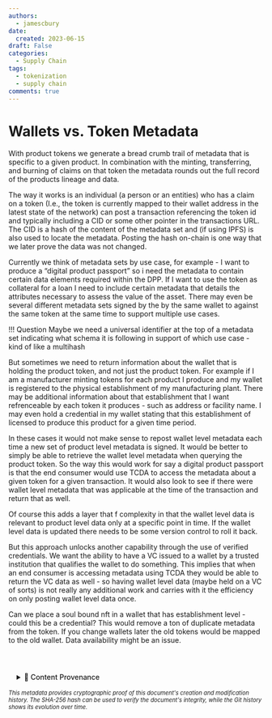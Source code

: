 ```yaml
---
authors:
  - jamescbury
date:
  created: 2023-06-15
draft: False
categories:
  - Supply Chain
tags:
  - tokenization
  - supply chain
comments: true
---
```

# Wallets vs. Token Metadata

With product tokens we generate a bread crumb trail of metadata that is specific to a given product.  In combination with the minting, transferring, and burning of claims on that token the metadata rounds out the full record of the products lineage and data.

<!-- more -->

The way it works is an individual (a person or an entities) who has a claim on a token (I.e., the token is currently mapped to their wallet address in the latest state of the network) can post a transaction referencing the token id and typically including a CID or some other pointer in the transactions URL.  The CID is a hash of the content of the metadata set and (if using IPFS) is also used to locate the metadata.  Posting the hash on-chain is one way that we later prove the data was not changed.

Currently we think of metadata sets by use case, for example - I want to produce a “digital product passport” so i need the metadata to contain certain data elements required within the DPP.  If I want to use the token as collateral for a loan I need to include certain metadata that details the attributes necessary to assess the value of the asset. There may even be several different metadata sets signed by the by the same wallet to against the same token at the same time to support multiple use cases.

!!! Question
    Maybe we need a universal identifier at the top of a metadata set indicating what schema it is following in support of which use case - kind of like a multihash

But sometimes we need to return information about the wallet that is holding the product token, and not just the product token.  For example if I am a manufacturer minting tokens for each product I produce and my wallet is registered to the physical establishment of my manufacturing plant.  There may be additional information about that establishment that I want refrenceable by each token it produces - such as address or facility name.  I may even hold a credential in my wallet stating that this establishment of licensed to produce this product for a given time period.

In these cases it would not make sense to repost wallet level metadata each time a new set of product level metadata is signed. It would be better to simply be able to retrieve the wallet level metadata when querying the product token.  So the way this would work for say a digital product passport is that the end consumer would use TCDA to access the metadata about a given token for a given transaction.  It would also look to see if there were wallet level metadata that was applicable at the time of the transaction and return that as well.  

Of course this adds a layer that f complexity in that the wallet level data is relevant to product level data only at a specific point in time.  If the wallet level data is updated there needs to be some version control to roll it back.

But this approach unlocks another capability through the use of verified credentials.  We want the ability to have a VC issued to a wallet by a trusted institution that qualifies the wallet to do something.  This implies that when an end consumer is accessing metadata using TCDA they would be able to return the VC data as well - so having wallet level data (maybe held on a VC of sorts) is not really any additional work and carries with it the efficiency on only posting wallet level data once.

Can we place a soul bound nft in a wallet that has establishment level  - could this be a credential?  This would remove a ton of duplicate metadata from the token.  If you change wallets later the old tokens would be mapped to the old wallet. Data availability might be an issue.

<!-- BLOG_GIT_METADATA START -->

<div class="blog-git-metadata" style="margin-top: 2rem; padding-top: 1rem; border-top: 1px solid var(--md-default-fg-color--lightest);">
  <details style="background: var(--md-code-bg-color); padding: 0.5rem 1rem; border-radius: 0.2rem;">
    <summary style="cursor: pointer; font-weight: 500; color: var(--md-default-fg-color--light);">
      📝 Content Provenance
    </summary>
    <div style="margin-top: 1rem; font-size: 0.9em;">
      <p style="margin: 0.5rem 0;"><strong>Created:</strong> 2024-06-15</p>
      <p style="margin: 0.5rem 0;"><strong>Last Modified:</strong> 2025-09-19</p>
      <p style="margin: 0.5rem 0;"><strong>Total Revisions:</strong> 3</p>
      <p style="margin: 0.5rem 0;"><strong>File SHA-256:</strong> <code style="font-size: 0.85em;">5d954b279b7b3e0c...</code></p>
      
      <div style="margin-top: 1rem;">
        <p style="margin: 0.5rem 0; font-weight: 500;">Recent Changes:</p>
        <table style="width: 100%; font-size: 0.85em; margin-top: 0.5rem;">
          <thead>
            <tr style="border-bottom: 1px solid var(--md-default-fg-color--lightest);">
              <th style="text-align: left; padding: 0.25rem;">Date</th>
              <th style="text-align: left; padding: 0.25rem;">Author</th>
              <th style="text-align: left; padding: 0.25rem;">Change</th>
            </tr>
          </thead>
          <tbody>
            <tr>
              <td style="padding: 0.25rem;">2025-09-19</td>
              <td style="padding: 0.25rem;">James Canterbury</td>
              <td style="padding: 0.25rem;">Added the github "Content Provenance" onto each...</td>
            </tr>
            <tr>
              <td style="padding: 0.25rem;">2024-06-15</td>
              <td style="padding: 0.25rem;">James Canterbury</td>
              <td style="padding: 0.25rem;">fixed tags</td>
            </tr>
            <tr>
              <td style="padding: 0.25rem;">2024-06-15</td>
              <td style="padding: 0.25rem;">James Canterbury</td>
              <td style="padding: 0.25rem;">added a bunch of old blogs...</td>
            </tr>
          </tbody>
        </table>
      </div>
      
      <p style="margin-top: 1rem; margin-bottom: 0;">
        <a href="https://github.com/zeroth-tech/blogs/blob/d8b1cb6671276034987e8ed4c379922236f926e8/docs/posts/wallets_vs_token_metadata.md" target="_blank" style="color: var(--md-primary-fg-color); text-decoration: none;">
          View Full History on GitHub →
        </a>
      </p>
    </div>
  </details>
  
  <div style="margin-top: 0.5rem; font-size: 0.8em; color: var(--md-default-fg-color--lighter);">
    <p style="margin: 0;">
      <em>This metadata provides cryptographic proof of this document's creation and modification history. 
      The SHA-256 hash can be used to verify the document's integrity, while the Git history shows its evolution over time.</em>
    </p>
  </div>
</div>

<!-- BLOG_GIT_METADATA END -->

